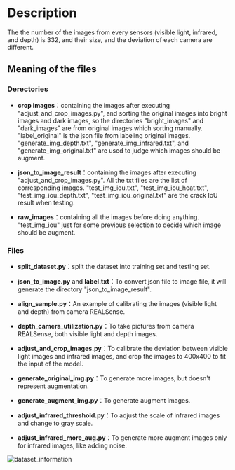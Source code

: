 # Description

The the number of the images from every sensors (visible light, infrared, and depth) is 332, and their size, and the deviation of each camera are different.

## Meaning of the files

### Derectories

* **crop images**：containing the images after executing "adjust_and_crop_images.py", and sorting the original images into bright images and dark images, so the directories "bright_images" and "dark_images" are from original images which sorting manually. "label_original" is the json file from labeling original images. "generate_img_depth.txt", "generate_img_infrared.txt", and "generate_img_original.txt" are used to judge which images should be augment.

* **json_to_image_result**：containing the images after executing "adjust_and_crop_images.py". All the txt files are the list of corresponding images. "test_img_iou.txt", "test_img_iou_heat.txt", "test_img_iou_depth.txt", "test_img_iou_original.txt" are the crack IoU result when testing.

* **raw_images**：containing all the images before doing anything. "test_img_iou" just for some previous selection to decide which image should be augment.

### Files

* **split_dataset.py**：split the dataset into training set and testing set.

* **json_to_image.py** and **label.txt**：To convert json file to image file, it will generate the directory "json_to_image_result".

* **align_sample.py**：An example of calibrating the images (visible light and depth) from camera REALSense.

* **depth_camera_utilization.py**：To take pictures from camera REALSense, both visible light and depth images.

* **adjust_and_crop_images.py**：To calibrate the deviation between visible light images and infrared images, and crop the images to 400x400 to fit the input of the model.

* **generate_original_img.py**：To generate more images, but doesn't represent augmentation.

* **generate_augment_img.py**：To generate augment images.

* **adjust_infrared_threshold.py**：To adjust the scale of infrared images and change to gray scale.

* **adjust_infrared_more_aug.py**：To generate more augment images only for infrared images, like adding noise.

![dataset_information](https://github.com/teng2023/Crack-segmentation-on-customized-dataset-with-visible-ight-infrared-depth-images/blob/main/customized%20dataset/dataset_information.png)
